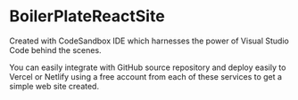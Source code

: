 # BoilerPlateReactSite

Created with CodeSandbox IDE which harnesses the power of Visual Studio Code behind the scenes.

You can easily integrate with GitHub source repository and deploy easily to Vercel or Netlify using a free account from each of these services to get a simple web site created.
